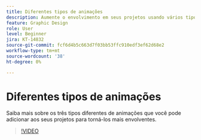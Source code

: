 ```yaml
---
title: Diferentes tipos de animações
description: Aumente o envolvimento em seus projetos usando vários tipos de animação
feature: Graphic Design
role: User
level: Beginner
jira: KT-14832
source-git-commit: fcf6d4b5c663d7f03bb53ffc910edf3ef62d68e2
workflow-type: tm+mt
source-wordcount: '38'
ht-degree: 0%

---
```


# Diferentes tipos de animações

Saiba mais sobre os três tipos diferentes de animações que você pode adicionar aos seus projetos para torná-los mais envolventes.

>[!VIDEO](https://video.tv.adobe.com/v/3426976?quality=12&learn=on&hidetitle=true)

